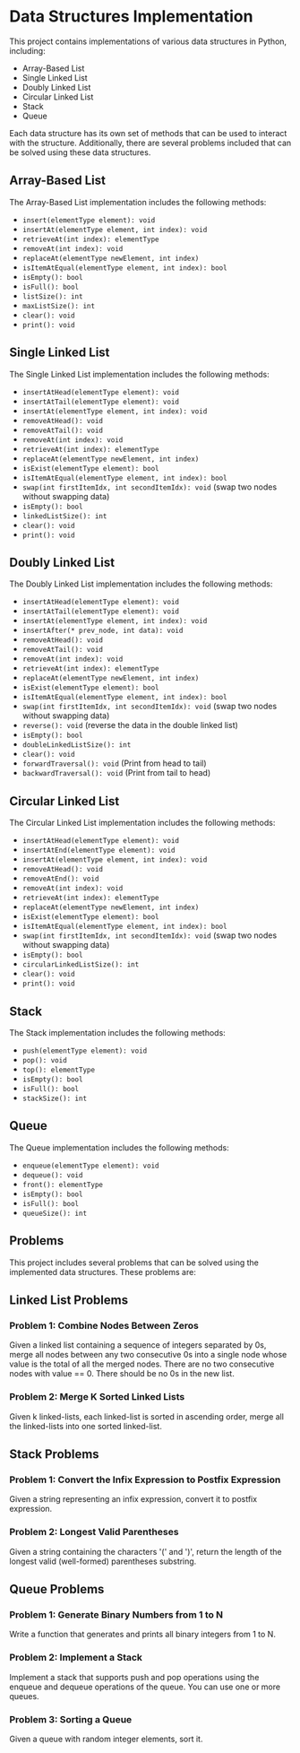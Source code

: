 # Data Structures Implementation

<p>This project contains implementations of various data structures in Python, including:</p>

<ul>
  <li>Array-Based List</li>
  <li>Single Linked List</li>
  <li>Doubly Linked List</li>
  <li>Circular Linked List</li>
  <li>Stack</li>
  <li>Queue</li>
</ul>

<p>Each data structure has its own set of methods that can be used to interact with the structure. Additionally, there are several problems included that can be solved using these data structures.</p>

<h2>Array-Based List</h2>

<p>The Array-Based List implementation includes the following methods:</p>

<ul>
  <li><code>insert(elementType element): void</code></li>
  <li><code>insertAt(elementType element, int index): void</code></li>
  <li><code>retrieveAt(int index): elementType</code></li>
  <li><code>removeAt(int index): void</code></li>
  <li><code>replaceAt(elementType newElement, int index)</code></li>
  <li><code>isItemAtEqual(elementType element, int index): bool</code></li>
  <li><code>isEmpty(): bool</code></li>
  <li><code>isFull(): bool</code></li>
  <li><code>listSize(): int</code></li>
  <li><code>maxListSize(): int</code></li>
  <li><code>clear(): void</code></li>
  <li><code>print(): void</code></li>
</ul>
<h2>Single Linked List</h2>

<p>The Single Linked List implementation includes the following methods:</p>

<ul>
  <li><code>insertAtHead(elementType element): void</code></li>
  <li><code>insertAtTail(elementType element): void</code></li>
  <li><code>insertAt(elementType element, int index): void</code></li>
  <li><code>removeAtHead(): void</code></li>
  <li><code>removeAtTail(): void</code></li>
  <li><code>removeAt(int index): void</code></li>
  <li><code>retrieveAt(int index): elementType</code></li>
  <li><code>replaceAt(elementType newElement, int index)</code></li>
  <li><code>isExist(elementType element): bool</code></li>
  <li><code>isItemAtEqual(elementType element, int index): bool</code></li>
  <li><code>swap(int firstItemIdx, int secondItemIdx): void</code> (swap two nodes without swapping data)</li>
  <li><code>isEmpty(): bool</code></li>
  <li><code>linkedListSize(): int</code></li>
  <li><code>clear(): void</code></li>
  <li><code>print(): void</code></li>
</ul>

<h2>Doubly Linked List</h2>

<p>The Doubly Linked List implementation includes the following methods:</p>

<ul>
  <li><code>insertAtHead(elementType element): void</code></li>
  <li><code>insertAtTail(elementType element): void</code></li>
  <li><code>insertAt(elementType element, int index): void</code></li>
  <li><code>insertAfter(* prev_node, int data): void</code></li>
  <li><code>removeAtHead(): void</code></li>
  <li><code>removeAtTail(): void</code></li>
  <li><code>removeAt(int index): void</code></li>
  <li><code>retrieveAt(int index): elementType</code></li>
  <li><code>replaceAt(elementType newElement, int index)</code></li>
  <li><code>isExist(elementType element): bool</code></li>
  <li><code>isItemAtEqual(elementType element, int index): bool</code></li>
  <li><code>swap(int firstItemIdx, int secondItemIdx): void</code> (swap two nodes without swapping data)</li>
  <li><code>reverse(): void</code> (reverse the data in the double linked list)</li>
  <li><code>isEmpty(): bool</code></li>
  <li><code>doubleLinkedListSize(): int</code></li>
  <li><code>clear(): void</code></li>
  <li><code>forwardTraversal(): void</code> (Print from head to tail)</li>
  <li><code>backwardTraversal(): void</code> (Print from tail to head)</li>
</ul>

<h2>Circular Linked List</h2>

<p>The Circular Linked List implementation includes the following methods:</p>

<ul>
  <li><code>insertAtHead(elementType element): void</code></li>
  <li><code>insertAtEnd(elementType element): void</code></li>
  <li><code>insertAt(elementType element, int index): void</code></li>
  <li><code>removeAtHead(): void</code></li>
  <li><code>removeAtEnd(): void</code></li>
  <li><code>removeAt(int index): void</code></li>
  <li><code>retrieveAt(int index): elementType</code></li>
  <li><code>replaceAt(elementType newElement, int index)</code></li>
  <li><code>isExist(elementType element): bool</code></li>
  <li><code>isItemAtEqual(elementType element, int index): bool</code></li>
  <li><code>swap(int firstItemIdx, int secondItemIdx): void</code> (swap two nodes without swapping data)</li>
  <li><code>isEmpty(): bool</code></li>
  <li><code>circularLinkedListSize(): int</code></li>
  <li><code>clear(): void</code></li>
  <li><code>print(): void</code></li>
</ul>

<h2>Stack</h2>

<p>The Stack implementation includes the following methods:</p>

<ul>
 <li><code>push(elementType element): void</code></li>
  <li><code>pop(): void</code></li>
  <li><code>top(): elementType</code></li>
  <li><code>isEmpty(): bool</code></li>
  <li><code>isFull(): bool</code></li>
  <li><code>stackSize(): int</code></li>
</ul>

<h2>Queue</h2>

<p>The Queue implementation includes the following methods:</p>

<ul>
  <li><code>enqueue(elementType element): void</code></li>
  <li><code>dequeue(): void</code></li>
  <li><code>front(): elementType</code></li>
  <li><code>isEmpty(): bool</code></li>
  <li><code>isFull(): bool</code></li>
  <li><code>queueSize(): int</code></li>
</ul>

<h2>Problems</h2>

<p>This project includes several problems that can be solved using the implemented data structures. These problems are:</p>

<h2>Linked List Problems</h2>

<h3>Problem 1: Combine Nodes Between Zeros</h3>

<p>Given a linked list containing a sequence of integers separated by 0s, merge all nodes between any two consecutive 0s into a single node whose value is the total of all the merged nodes. There are no two consecutive nodes with value == 0. There should be no 0s in the new list.</p>

<h3>Problem 2: Merge K Sorted Linked Lists</h3>

<p>Given k linked-lists, each linked-list is sorted in ascending order, merge all the linked-lists into one sorted linked-list.</p>

<h2>Stack Problems</h2>

<h3>Problem 1: Convert the Infix Expression to Postfix Expression</h3>

<p>Given a string representing an infix expression, convert it to postfix expression.</p>

<h3>Problem 2: Longest Valid Parentheses</h3>

<p>Given a string containing the characters '(' and ')', return the length of the longest valid (well-formed) parentheses substring.</p>

<h2>Queue Problems</h2>

<h3>Problem 1: Generate Binary Numbers from 1 to N</h3>

<p>Write a function that generates and prints all binary integers from 1 to N.</p>

<h3>Problem 2: Implement a Stack</h3>

<p>Implement a stack that supports push and pop operations using the enqueue and dequeue operations of the queue. You can use one or more queues.</p>

<h3>Problem 3: Sorting a Queue</h3>

<p>Given a queue with random integer elements, sort it.</p>
